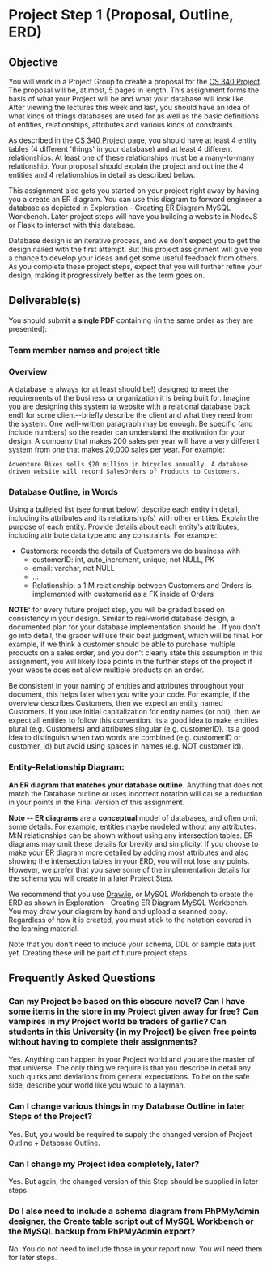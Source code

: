 # Project Step 1 (Proposal, Outline, ERD)
## Objective
You will work in a Project Group to create a proposal for the [CS 340 Project](https://canvas.oregonstate.edu/courses/1914742/pages/cs340-project-guide). The proposal will be, at most, 5 pages in length. This assignment forms the basis of what your Project will be and what your database will look like. After viewing the lectures this week and last, you should have an idea of what kinds of things databases are used for as well as the basic definitions of entities, relationships, attributes and various kinds of constraints.

As described in the [CS 340 Project](https://canvas.oregonstate.edu/courses/1914742/pages/cs340-project-guide) page, you should have at least 4 entity tables (4 different 'things' in your database) and at least 4 different relationships. At least one of these relationships must be a many-to-many relationship. Your proposal should explain the project and outline the 4 entities and 4 relationships in detail as described below.

This assignment also gets you started on your project right away by having you a create an ER diagram. You can use this diagram to forward engineer a database as depicted in Exploration - Creating ER Diagram MySQL Workbench. Later project steps will have you building a website in NodeJS or Flask to interact with this database.

Database design is an iterative process, and we don't expect you to get the design nailed with the first attempt. But this project assignment will give you a chance to develop your ideas and get some useful feedback from others. As you complete these project steps, expect that you will further refine your design, making it progressively better as the term goes on.

## Deliverable(s)

You should submit a **single PDF** containing (in the same order as they are presented):

### Team member names and project title
### Overview
A database is always (or at least should be!) designed to meet the requirements of the business or organization it is being built for. Imagine you are designing this system (a website with a relational database back end) for some client--briefly describe the client and what they need from the system. One well-written paragraph may be enough. Be specific (and include numbers) so the reader can understand the motivation for your design. A company that makes 200 sales per year will have a very different system from one that makes 20,000 sales per year. For example:
```text
Adventure Bikes sells $20 million in bicycles annually. A database driven website will record SalesOrders of Products to Customers.
```

### Database Outline, in Words
Using a bulleted list (see format below) describe each entity in detail, including its attributes and its relationship(s) with other entities. Explain the purpose of each entity. Provide details about each entity's attributes, including attribute data type and any constraints. For example:
- Customers: records the details of Customers we do business with
  - customerID: int, auto_increment, unique, not NULL, PK
  - email: varchar, not NULL
  - ...
  - Relationship: a 1:M relationship between Customers and Orders is implemented with customerid as a FK inside of Orders

**NOTE:** for every future project step, you will be graded based on consistency in your design. Similar to real-world database design, a documented plan for your database implementation should be . If you don't go into detail, the grader will use their best judgment, which will be final. For example, if we think a customer should be able to purchase multiple products on a sales order, and you don't clearly state this assumption in this assignment, you will likely lose points in the further steps of the project if your website does not allow multiple products on an order.

Be consistent in your naming of entities and attributes throughout your document, this helps later when you write your code. For example, if the overview describes Customers, then we expect an entity named Customers. If you use initial capitalization for entity names (or not), then we expect all entities to follow this convention. Its a good idea to make entities plural (e.g. Customers) and attributes singular (e.g. customerID). Its a good idea to distinguish when two words are combined (e.g. customerID or customer_id) but avoid using spaces in names (e.g. NOT customer id).

### Entity-Relationship Diagram:
**An ER diagram that matches your database outline.** Anything that does not match the Database outline or uses incorrect notation will cause a reduction in your points in the Final Version of this assignment.

**Note -- ER diagrams** are a **conceptual** model of databases, and often omit some details. For example, entities maybe modeled without any attributes. M:N relationships can be shown without using any intersection tables. ER diagrams may omit these details for brevity and simplicity. If you choose to make your ER diagram more detailed by adding most attributes and also showing the intersection tables in your ERD, you will not lose any points. However, we prefer that you save some of the implementation details for the schema you will create in a later Project Step.

We recommend that you use [Draw.io](https://app.diagrams.net/), or MySQL Workbench to create the ERD as shown in Exploration - Creating ER Diagram MySQL Workbench. You may draw your diagram by hand and upload a scanned copy. Regardless of how it is created, you must stick to the notation covered in the learning material.

Note that you don't need to include your schema, DDL or sample data just yet. Creating these will be part of future project steps.

## Frequently Asked Questions
### Can my Project be based on this obscure novel? Can I have some items in the store in my Project given away for free? Can vampires in my Project world be traders of garlic? Can students in this University (in my Project) be given free points without having to complete their assignments?
Yes. Anything can happen in your Project world and you are the master of that universe. The only thing we require is that you describe in detail any such quirks and deviations from general expectations. To be on the safe side, describe your world like you would to a layman.

### Can I change various things in my Database Outline in later Steps of the Project?
Yes. But, you would be required to supply the changed version of Project Outline + Database Outline.

### Can I change my Project idea completely, later?
Yes. But again, the changed version of this Step should be supplied in later steps.

### Do I also need to include a schema diagram from PhPMyAdmin designer, the Create table script out of MySQL Workbench or the MySQL backup from PhPMyAdmin export?
No. You do not need to include those in your report now. You will need them for later steps.
